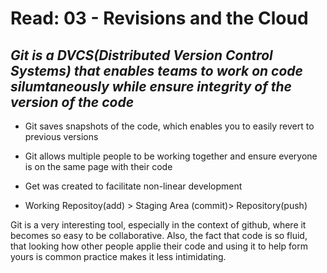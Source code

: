 # Read: 03 - Revisions and the Cloud

## *Git is a DVCS(Distributed Version Control Systems) that enables teams to work on code silumtaneously while ensure integrity of the version of the code*

* Git saves snapshots of the code, which enables you to easily revert to previous versions

* Git allows multiple people to be working together and ensure everyone is on the same page with their code

* Get was created to facilitate non-linear development

* Working Repositoy(add) > Staging Area (commit)> Repository(push)

Git is a very interesting tool, especially in the context of github, where it becomes so easy to be collaborative. Also, the fact that code is so fluid, that looking how other people applie their code and using it to help form yours is common practice makes it less intimidating.
